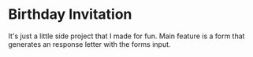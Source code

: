 # Birthday Invitation

It's just a little side project that I made for fun.
Main feature is a form that generates an response letter with the forms input.
